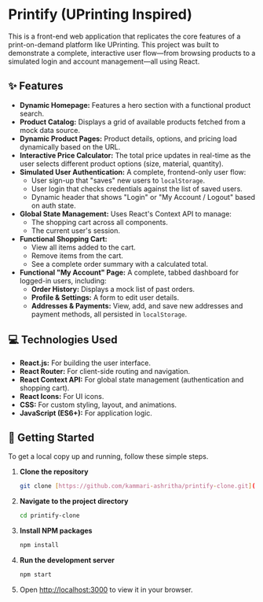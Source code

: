 # Printify (UPrinting Inspired)

This is a front-end web application that replicates the core features of a print-on-demand platform like UPrinting. This project was built to demonstrate a complete, interactive user flow—from browsing products to a simulated login and account management—all using React.



## ✨ Features

* **Dynamic Homepage:** Features a hero section with a functional product search.
* **Product Catalog:** Displays a grid of available products fetched from a mock data source.
* **Dynamic Product Pages:** Product details, options, and pricing load dynamically based on the URL.
* **Interactive Price Calculator:** The total price updates in real-time as the user selects different product options (size, material, quantity).
* **Simulated User Authentication:** A complete, frontend-only user flow:
    * User sign-up that "saves" new users to `localStorage`.
    * User login that checks credentials against the list of saved users.
    * Dynamic header that shows "Login" or "My Account / Logout" based on auth state.
* **Global State Management:** Uses React's Context API to manage:
    * The shopping cart across all components.
    * The current user's session.
* **Functional Shopping Cart:**
    * View all items added to the cart.
    * Remove items from the cart.
    * See a complete order summary with a calculated total.
* **Functional "My Account" Page:** A complete, tabbed dashboard for logged-in users, including:
    * **Order History:** Displays a mock list of past orders.
    * **Profile & Settings:** A form to edit user details.
    * **Addresses & Payments:** View, add, and save new addresses and payment methods, all persisted in `localStorage`.

## 💻 Technologies Used

* **React.js:** For building the user interface.
* **React Router:** For client-side routing and navigation.
* **React Context API:** For global state management (authentication and shopping cart).
* **React Icons:** For UI icons.
* **CSS:** For custom styling, layout, and animations.
* **JavaScript (ES6+):** For application logic.

## 🚀 Getting Started

To get a local copy up and running, follow these simple steps.

1.  **Clone the repository**
    ```sh
    git clone [https://github.com/kammari-ashritha/printify-clone.git](https://github.com/kammari-ashritha/printify-clone.git)
    ```
2.  **Navigate to the project directory**
    ```sh
    cd printify-clone
    ```
3.  **Install NPM packages**
    ```sh
    npm install
    ```
4.  **Run the development server**
    ```sh
    npm start
    ```
5.  Open [http://localhost:3000](http://localhost:3000) to view it in your browser.
